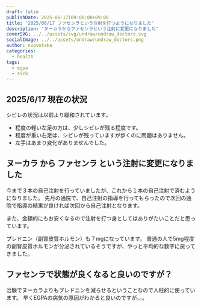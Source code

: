 ```yaml
---
draft: false
publishDate: 2025-06-17T09:00:00+09:00
title: '2025/06/17 ファセンラという注射を打つようになりました'
description: 'ヌーカラからファセンラという注射に変更になりました'
coverSVG: ../../assets/svg/undraw/undraw_doctors.svg
socialImage: ../../assets/undraw/undraw_doctors.png
author: nuovotaka
categories:
  - health
tags:
  - egpa
  - sick
---
```


## 2025/6/17 現在の状況

シビレの状況は以前より緩和されています。

- 程度の軽い左足の方は、少しシビレが残る程度です。
- 程度が重い右足は、シビレが残っていますが歩くのに問題はありません。
- 左手はあまり変化がありませんでした。

## ヌーカラ から ファセンラ という注射に変更になりました
今まで３本の自己注射を行っていましたが、これから１本の自己注射で済むようになりました。
先月の通院で、自己注射の指導を行ってもらったので次回の通院で指導の結果が良ければ次回から自己注射となります。

また、金額的にもお安くなるので注射を打つ身としてはありがたいことだと思っています。

プレドニン（副腎皮質ホルモン）も７mgになっています。
普通の人で5mg程度の副腎皮質ホルモンが分泌されているそうですが、やっと平均的な数字に戻ってきました。

## ファセンラで状態が良くなると良いのですが？
治験でヌーカラよりもプレドニンを減らせるということなので人柱的に使っています。
早くEGPAの病気の原因がわかると良いのですが。。。
